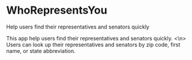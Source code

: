 # WhoRepresentsYou
Help users find their representatives and senators quickly

This app help users find their representatives and senators quickly. <\n>
Users can look up their representatives and senators by zip code, first name, or state abbreviation.
